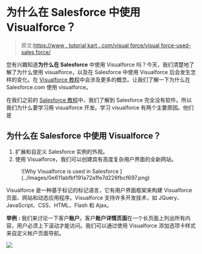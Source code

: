 # 为什么在 Salesforce 中使用 Visualforce？

> 原文:[https://www . tutorial kart . com/visual force/visual force-used-sales force/](https://www.tutorialkart.com/visualforce/visualforce-used-salesforce/)

您有兴趣知道**为什么在 Salesforce** 中使用 Visualforce 吗？今天，我们清楚地了解了为什么使用 visualforce，以及在 Salesforce 中使用 Visualforce 后会发生怎样的变化。在 [Visualforce 教程](https://www.tutorialkart.com/visualforce-tutorials-learn-salesforce-visualforce-page-coding/)中会涉及更多的概念。让我们了解一下为什么在 Salesforce.com 使用 visualforce。

在我们之前的 [Salesforce 教程](https://www.tutorialkart.com/salesforce-tutorials/salesforce-developer-tutorials/)中，我们了解到 Salesforce 完全没有软件。所以我们为什么要学习用 visualforce 开发。学习 visualforce 有两个主要原因。他们是

## 为什么在 Salesforce 中使用 Visualforce？

1.  扩展和自定义 Salesforce 实例的外观。
2.  使用 Visualforce，我们可以创建具有高度复杂用户界面的全新网站。

<figure class="aligncenter">![Why Visualforce is used in Salesforce ](../Images/0e611abfbf191a72a1fe7d226fbcf697.png)</figure>

Visualforce 是一种基于标记的标记语言，它有用户界面框架来构建 Visualforce 页面、网站和动态应用程序。Visualforce 支持许多开发技术，如 JQuery、JavaScript、CSS、HTML、Flash 和 Ajax。

**举例** **:** 我们来讨论一下客户**账户**。客户**账户详情页面**在一个长页面上列出所有内容，用户必须上下滚动才能访问。我们可以通过使用 Visualforce 添加选项卡样式来自定义帐户页面导航。

[![](../Images/925da31b32d6bc3827932f6c8afb11bb.png)](https://www.tutorialkart.com/)